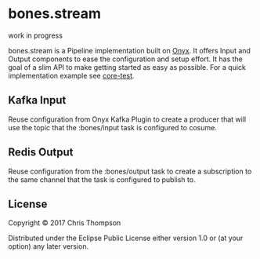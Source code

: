 # bones.stream

work in progress 

bones.stream is a Pipeline implementation built
on [Onyx](http://onyxplatform.org). It offers Input and Output components to
ease the configuration and setup effort. It has the goal of a slim
API to make getting started as easy as possible. For a quick implementation
example see [core-test](test/bones/stream/core_test.clj).


## Kafka Input

Reuse configuration from Onyx Kafka Plugin to create a producer that will use
the topic that the :bones/input task is configured to cosume.

## Redis Output

Reuse configuration from the :bones/output task to create a subscription to the
same channel that the task is configured to publish to.



## License

Copyright © 2017 Chris Thompson

Distributed under the Eclipse Public License either version 1.0 or (at
your option) any later version.
